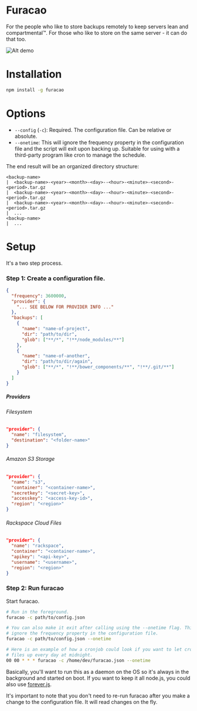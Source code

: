 # Furacao

For the people who like to store backups remotely to keep servers lean and
compartmental™. For those who like to store on the same server - it can do that
too.

![Alt demo](http://9bc29d6865d09a60203d-f02a0efa1e5b120d5065a345250db3ff.r15.cf1.rackcdn.com/example.gif)

# Installation

```bash
npm install -g furacao
```

# Options

* `--config` (`-c`): Required. The configuration file. Can be relative or absolute.
* `--onetime`: This will ignore the frequency property in the configuration file and the script will exit upon backing up. Suitable for using with a third-party program like cron to manage the schedule.

The end result will be an organized directory structure:

```
<backup-name>
|  <backup-name>-<year>-<month>-<day>--<hour>-<minute>-<second>-<period>.tar.gz
|  <backup-name>-<year>-<month>-<day>--<hour>-<minute>-<second>-<period>.tar.gz
|  <backup-name>-<year>-<month>-<day>--<hour>-<minute>-<second>-<period>.tar.gz
|  ...
<backup-name>
|  ...
```

# Setup

It's a two step process.

### Step 1: Create a configuration file.

```json
{
  "frequency": 3600000,
  "provider": {
    "... SEE BELOW FOR PROVIDER INFO ..."
  },
  "backups": [
    {
      "name": "name-of-project",
      "dir": "path/to/dir",
      "glob": ["**/*", "!**/node_modules/**"]
    },
    {
      "name": "name-of-another",
      "dir": "path/to/dir/again",
      "glob": ["**/*", "!**/bower_components/**", "!**/.git/**"]
    }
  ]
}
```

##### Providers

###### Filesystem

```json
"provider": {
  "name": "filesystem",
  "destination": "<folder-name>"
}
```

###### Amazon S3 Storage

```json
"provider": {
  "name": "s3",
  "container": "<container-name>",
  "secretkey": "<secret-key>",
  "accesskey": "<access-key-id>",
  "region": "<region>"
}
```

###### Rackspace Cloud Files

```json
"provider": {
  "name": "rackspace",
  "container": "<container-name>",
  "apikey": "<api-key>",
  "username": "<username>",
  "region": "<region>"
}
```

### Step 2: Run furacao

Start furacao.

```bash
# Run in the foreground.
furacao -c path/to/config.json

# You can also make it exit after calling using the --onetime flag. This will
# ignore the frequency property in the configuration file.
furacao -c path/to/config.json --onetime

# Here is an example of how a cronjob could look if you want to let cron back your
# files up every day at midnight.
00 00 * * * furacao -c /home/dev/furacao.json --onetime
```

Basically, you'll want to run this as a daemon on the OS so it's always in the
background and started on boot. If you want to keep it all node.js, you could
also use [forever.js](https://github.com/foreverjs/forever).

It's important to note that you don't need to re-run furacao after you make a
change to the configuration file. It will read changes on the fly.
